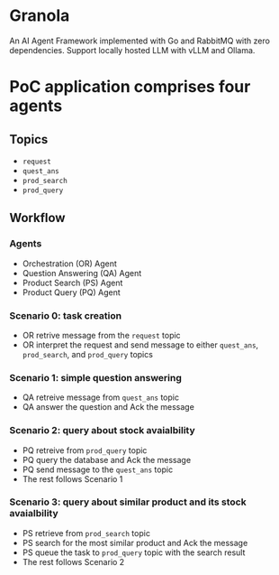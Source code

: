 # Granola

An AI Agent Framework implemented with Go and RabbitMQ with zero dependencies.
Support locally hosted LLM with vLLM and Ollama.

#  PoC application comprises four agents
## Topics
- `request`
- `quest_ans`
- `prod_search`
- `prod_query`

## Workflow

### Agents
- Orchestration (OR) Agent
- Question Answering (QA) Agent
- Product Search (PS) Agent
- Product Query (PQ) Agent

### Scenario 0: task creation
- OR retrive message from the `request` topic
- OR interpret the request and send message to either `quest_ans`, `prod_search`, and `prod_query` topics
 
### Scenario 1: simple question answering
- QA retreive message from `quest_ans` topic 
- QA answer the question and Ack the message

### Scenario 2: query about stock avaialbility
- PQ retreive from `prod_query` topic 
- PQ query the database and Ack the message
- PQ send message to the `quest_ans` topic 
- The rest follows Scenario 1

### Scenario 3: query about similar product and its stock avaialbility
- PS retrieve from `prod_search` topic
- PS search for the most similar product and Ack the message
- PS queue the task to `prod_query` topic with the search result
- The rest follows Scenario 2
